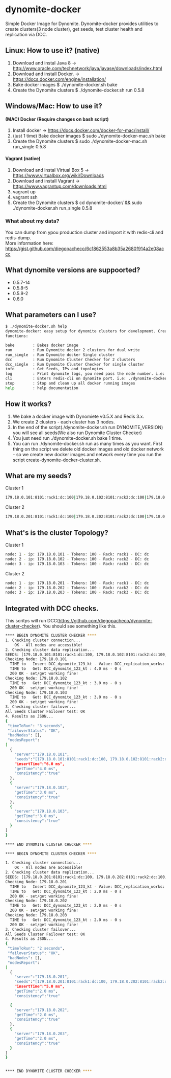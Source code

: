 # dynomite-docker

Simple Docker Image for Dynomite. Dynomite-docker provides utilities to create clusters(3 node cluster), get seeds, test cluster health and replication via DCC.

## Linux: How to use it? (native)

1. Download and instal Java 8  -> http://www.oracle.com/technetwork/java/javase/downloads/index.html
2. Download and install Docker. -> https://docs.docker.com/engine/installation/
3. Bake docker images $ ./dynomite-docker.sh bake
3. Create the Dynomite clusters $ ./dynomite-docker.sh run 0.5.8

## Windows/Mac: How to use it?

#### (MAC) Docker (Require changes on bash script)

1. Install docker -> https://docs.docker.com/docker-for-mac/install/
2. (just 1 time) Bake docker images $ sudo ./dynomite-docker-mac.sh bake
3. Create the Dynomite clusters $ sudo ./dynomite-docker-mac.sh run_single 0.5.8

#### Vagrant (native)

1. Download and instal Virtual Box 5 -> https://www.virtualbox.org/wiki/Downloads
2. Download and install Vagrant -> https://www.vagrantup.com/downloads.html
3. vagrant up
4. vagrant ssh
5. Create the Dynomite clusters $ cd dynomite-docker/ && sudo ./dynomite-docker.sh run_single 0.5.8

### What about my data?

You can dump from ypou production cluster and import it with redis-cli and redis-dump. <br>
More information here: https://gist.github.com/diegopacheco/6c1862553a8b35a2680f914a2e08accc

## What dynomite versions are suppoorted?

* 0.5.7-14 <BR>
* 0.5.8-5  <BR>
* 0.5.9-2  <BR>
* 0.6.0    <BR>

## What parameters can I use?
```bash
$ ./dynomite-docker.sh help
dynomite-docker: easy setup for dynomite clusters for development. Created by: Diego Pacheco.
functions:

bake        : Bakes docker image
run         : Run Dynomite docker 2 clusters for dual write
run_single  : Run Dynomite docker Single cluster
dcc         : Run Dynomite Cluster Checker for 2 clusters
dcc_single  : Run Dynomite Cluster Checker for single cluster
info        : Get Seeds, IPs and topologies
log         : Print dynomite logs, you need pass the node number. i.e: ./dynomite-docker log 1
cli         : Enters redis-cli on dynomite port. i.e: ./dynomite-docker cli 1
stop        : Stop and clean up all docker running images
help        : help documentation
```

## How it works?

1. We bake a docker image with Dynomiete v0.5.X and Redis 3.x.
2. We create 2 clusters - each cluster has 3 nodes.
3. In the end of the script(./dynomite-docker.sh run DYNOMITE_VERSION) you will see all seeds(We also run Dynomite Cluster Checker)
4. You just need run ./dynomite-docker.sh bake 1 time.
5. You can run ./dynomite-docker.sh run as many times as you want. First thing on the script we delete old docker images and old docker network - so we create new docker images and network every time you run the script create-dynomite-docker-cluster.sh.

## What are my seeds?

Cluster 1
```bash
179.18.0.101:8101:rack1:dc:100|179.18.0.102:8101:rack2:dc:100|179.18.0.103:8101:rack3:dc:100
```
Cluster 2
```bash
179.18.0.201:8101:rack1:dc:100|179.18.0.202:8101:rack2:dc:100|179.18.0.203:8101:rack3:dc:100
```

## What's is the cluster Topology?

Cluster 1
```bash
node: 1 - ip: 179.18.0.101 - Tokens: 100 - Rack: rack1 - DC: dc
node: 2 - ip: 179.18.0.102 - Tokens: 100 - Rack: rack2 - DC: dc
node: 3 - ip: 179.18.0.103 - Tokens: 100 - Rack: rack3 - DC: dc
```

Cluster 2
```bash
node: 1 - ip: 179.18.0.201 - Tokens: 100 - Rack: rack1 - DC: dc
node: 2 - ip: 179.18.0.202 - Tokens: 100 - Rack: rack2 - DC: dc
node: 3 - ip: 179.18.0.203 - Tokens: 100 - Rack: rack3 - DC: dc
```

## Integrated with DCC checks.

This scritps will run DCC(https://github.com/diegopacheco/dynomite-cluster-checker). You should see something like this.

```bash
**** BEGIN DYNOMITE CLUSTER CHECKER ****
1. Checking cluster connection...
    OK - All nodes are accessible!
2. Checking cluster data replication...
SEEDS: [179.18.0.101:8101:rack1:dc:100, 179.18.0.102:8101:rack2:dc:100, 179.18.0.103:8101:rack3:dc:100]
Checking Node: 179.18.0.101
  TIME to   Insert DCC_dynomite_123_kt - Value: DCC_replication_works: 6.0 ms - 0 s
  TIME to   Get: DCC_dynomite_123_kt : 4.0 ms - 0 s
  200 OK - set/get working fine!
Checking Node: 179.18.0.102
  TIME to   Get: DCC_dynomite_123_kt : 3.0 ms - 0 s
  200 OK - set/get working fine!
Checking Node: 179.18.0.103
  TIME to   Get: DCC_dynomite_123_kt : 3.0 ms - 0 s
  200 OK - set/get working fine!
3. Checking cluster failover...
All Seeds Cluster Failover test: OK
4. Results as JSON...
{
 "timeToRun": "3 seconds",
 "failoverStatus": "OK",
 "badNodes": [],
 "nodesReport":
[
  {
    "server":"179.18.0.101",
    "seeds":"[179.18.0.101:8101:rack1:dc:100, 179.18.0.102:8101:rack2:dc:100, 179.18.0.103:8101:rack3:dc:100]",
    "insertTime":"6.0 ms",
    "getTime":"4.0 ms",
    "consistency":"true"
  },
  {
    "server":"179.18.0.102",
    "getTime":"3.0 ms",
    "consistency":"true"
  },
  {
    "server":"179.18.0.103",
    "getTime":"3.0 ms",
    "consistency":"true"
  }
]
}

**** END DYNOMITE CLUSTER CHECKER ****
```

```bash
**** BEGIN DYNOMITE CLUSTER CHECKER ****

1. Checking cluster connection...
    OK - All nodes are accessible!
2. Checking cluster data replication...
SEEDS: [179.18.0.201:8101:rack1:dc:100, 179.18.0.202:8101:rack2:dc:100, 179.18.0.203:8101:rack3:dc:100]
Checking Node: 179.18.0.201
  TIME to   Insert DCC_dynomite_123_kt - Value: DCC_replication_works: 5.0 ms - 0 s
  TIME to   Get: DCC_dynomite_123_kt : 2.0 ms - 0 s
  200 OK - set/get working fine!
Checking Node: 179.18.0.202
  TIME to   Get: DCC_dynomite_123_kt : 2.0 ms - 0 s
  200 OK - set/get working fine!
Checking Node: 179.18.0.203
  TIME to   Get: DCC_dynomite_123_kt : 2.0 ms - 0 s
  200 OK - set/get working fine!
3. Checking cluster failover...
All Seeds Cluster Failover test: OK
4. Results as JSON...
{
 "timeToRun": "2 seconds",
 "failoverStatus": "OK",
 "badNodes": [],
 "nodesReport":
[
  {
    "server":"179.18.0.201",
    "seeds":"[179.18.0.201:8101:rack1:dc:100, 179.18.0.202:8101:rack2:dc:100, 179.18.0.203:8101:rack3:dc:100]",
    "insertTime":"5.0 ms",
    "getTime":"2.0 ms",
    "consistency":"true"                                                                  },

  {
    "server":"179.18.0.202",
    "getTime":"2.0 ms",
    "consistency":"true"
  },
  {
    "server":"179.18.0.203",
    "getTime":"2.0 ms",
    "consistency":"true"
  }
]
}


**** END DYNOMITE CLUSTER CHECKER ****
```
